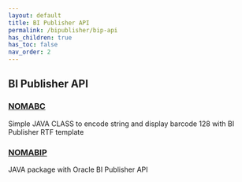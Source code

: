 ```yaml
---
layout: default
title: BI Publisher API
permalink: /bipublisher/bip-api
has_children: true
has_toc: false
nav_order: 2
---
```


## BI Publisher API

### [NOMABC](/bipublisher/bip-api/nomabc)
Simple JAVA CLASS to encode string and display barcode 128 with BI Publisher RTF template

### [NOMABIP](/bipublisher/bip-api/nomabip)
JAVA package with Oracle BI Publisher API



